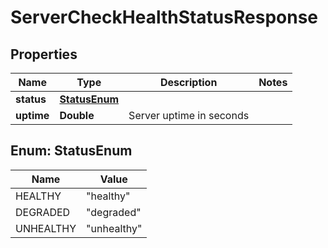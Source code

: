 

# ServerCheckHealthStatusResponse


## Properties

| Name | Type | Description | Notes |
|------------ | ------------- | ------------- | -------------|
|**status** | [**StatusEnum**](#StatusEnum) |  |  |
|**uptime** | **Double** | Server uptime in seconds |  |



## Enum: StatusEnum

| Name | Value |
|---- | -----|
| HEALTHY | &quot;healthy&quot; |
| DEGRADED | &quot;degraded&quot; |
| UNHEALTHY | &quot;unhealthy&quot; |



